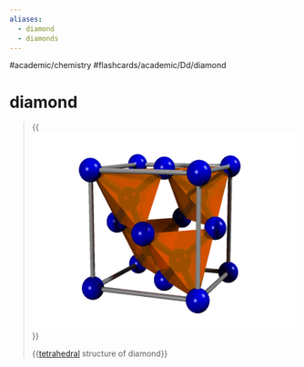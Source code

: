 ```yaml
---
aliases:
  - diamond
  - diamonds
---
```


#academic/chemistry #flashcards/academic/Dd/diamond

# diamond

> {{![diamond structure](../attachments/Diamond%20structure.gif)}}
>
> {{[tetrahedral](tetrahedron.md) structure of diamond}} <!--SR:!2023-06-11,46,290!2023-05-24,36,290-->
